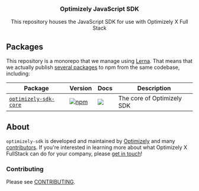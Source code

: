 <h3 align="center">
  Optimizely JavaScript SDK
</h3>

<p align="center">
  This repository houses the JavaScript SDK for use with Optimizely X Full Stack
</p>

## Packages

This repository is a monorepo that we manage using [Lerna](https://github.com/lerna/lerna). That means that we actually publish [several packages](/packages) to npm from the same codebase, including:

| Package                                                | Version                                                                                                                                   | Docs                                                                                                                                                                                                                                                                          | Description                                                                        |
| ------------------------------------------------------ | ----------------------------------------------------------------------------------------------------------------------------------------- | ----------------------------------------------------------------------------------------------------------------------------------------------------------------------------------------------------------------------------------------------------------------------------- | ---------------------------------------------------------------------------------- |
| [`optimizely-sdk-core`](/packages/optimizely-sdk-core)               | [![npm](https://img.shields.io/npm/v/optimizely-sdk-core.svg?style=flat-square)](https://npmjs.com/package/@optimizely/optimizely-sdk-core)                     | [![](https://img.shields.io/badge/API%20Docs-site-green.svg?style=flat-square)](https://developers.optimizely.com/x/solutions/sdks/reference/?language=javascript)           | The core of Optimizely SDK                                                                                                  |

## About

`optimizely-sdk` is developed and maintained by [Optimizely](https://optimizely.com) and many [contributors](https://github.com/optimizely/javascript-sdk/graphs/contributors). If you're interested in learning more about what Optimizely X FullStack can do for your company, please [get in touch](mailto:eng@optimizely.com)!


### Contributing

Please see [CONTRIBUTING](CONTRIBUTING.md).